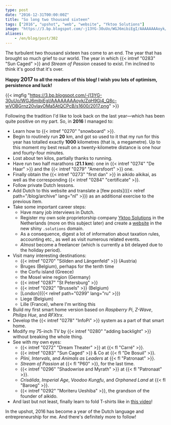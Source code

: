 ```yaml
---
type: post
date: "2016-12-31T00:00:00Z"
title: "So long two thousand sixteen"
tags: ["2016", "upshot", "web", "website", "Yktoo Solutions"]
image: "https://3.bp.blogspot.com/-j13YG-30uUo/WGJ6mibiEgI/AAAAAAAAoyk/ZqH9Gi4_Q8c-wVOBGrnz20vIayOMa5AtQCPcB/s1600/2017.png"
aliases:
    - /en/blog/post/302
---
```


The turbulent two thousand sixteen has come to an end. The year that has brought so much grief to our world. The year in which {{< intref "0283" "Sun Caged" >}} and *Stream of Passion* ceased to exist. I'm inclined to think it's good that it's over.

<p class="text-center">
    <b>Happy <big>2017</big> to all the readers of this blog! I wish you lots of optimism, persistence and luck!</b>
</p>

{{< imgfig "https://3.bp.blogspot.com/-j13YG-30uUo/WGJ6mibiEgI/AAAAAAAAoyk/ZqH9Gi4_Q8c-wVOBGrnz20vIayOMa5AtQCPcB/s1600/2017.png" >}}

Following the tradition I'd like to look back on the last year—which has been quite positive on my part. So, in **2016** I managed to:

<!--more-->

* Learn how to {{< intref "0270" "snowboard" >}}.
* Begin to routinely run **20** km, and got so used to it that my run for this year has totalled exactly **1000** kilometres (that is, a megametre). Up to this moment my best result on a twenty-kilometre distance is one hour and fourty-four minutes.
* Lost about ten kilos, partially thanks to running.
* Have run two half marathons (**21.1 km**): one in {{< intref "0274" "De Haar" >}} and the {{< intref "0279" "Amersfoort" >}} one.
* Finally obtain the {{< intref "0273" "first dan" >}} in aikido aikikai, as well as the corresponding {{< intref "0284" "certificate" >}}.
* Follow private Dutch lessons.
* Add Dutch to this website and translate a [few posts]({{< relref path="/blog/archive" lang="nl" >}}) as an additional exercise to the previous item.
* Take some important career steps:
    * Have many job interviews in Dutch.
    * Register my own sole proprietorship company [Yktoo Solutions](http://www.yktoo.solutions/) in the Netherlands (more on this subject later) and create a [website](http://www.yktoo.solutions/) in the new shiny `.solutions` domain.
    * As a consequence, digest a lot of information about taxation rules, accounting etc., as well as visit numerous related events.
    * *Almost* become a freelancer (which is currently a bit delayed due to the holiday period).
* Visit many interesting destinations:
    * {{< intref "0270" "Sölden and Längenfeld" >}} (Austria)
    * Bruges (Belgium), perhaps for the tenth time
    * the Corfu island (Greece)
    * the Mosel wine region (Germany)
    * {{< intref "0287" "St Petersburg" >}}
    * {{< intref "0292" "Brussels" >}} (Belgium)
    * [London]({{< relref path="0299" lang="ru" >}})
    * Liege (Belgium)
    * Lille (France), where I'm writing this
* Build my first smart home version based on *Raspberry Pi*, *Z-Wave*, *Philips Hue*, and *RFXtrx*.
* Develop the {{< intref "0278" "InfoPi" >}} system as a part of that smart home.
* Modify my 75-inch TV by {{< intref "0280" "adding backlight" >}} without breaking the whole thing.
* See with my own eyes:
    * {{< intref "0272" "Dream Theater" >}} at {{< fl "Carré" >}}.
    * {{< intref "0283" "Sun Caged" >}} & Co at {{< fl "De Bosuil" >}}.
    * *Plini*, *Intervals*, and *Animals as Leaders* at {{< fl "Patronaat" >}}.
    * *Stream of Passion* at {{< fl "P60" >}}, for the last time.
    * {{< intref "0296" "Shadowrise and Myrath" >}} at {{< fl "Patronaat" >}}.
    * *Crisálida*, *Imperial Age*, *Voodoo Kungfu*, and *Orphaned Land* at {{< fl "Baroeg" >}}.
    * {{< intref "0292" "Moriteru Ueshiba" >}}, the grandson of the founder of aikido.
* And last but not least, finally learn to fold T-shirts like in [this video](https://www.youtube.com/watch?v=iyqltFTug1I)!

In the upshot, 2016 has become a year of the Dutch language and entrepreneurship for me. And there's definitely more to follow!
